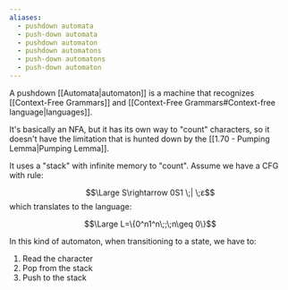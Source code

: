 ```yaml
---
aliases:
  - pushdown automata
  - push-down automata
  - pushdown automaton
  - pushdown automatons
  - push-down automatons
  - push-down automaton
---
```

A pushdown [[Automata|automaton]] is a machine that recognizes [[Context-Free Grammars]] and [[Context-Free Grammars#Context-free language|languages]].

It's basically an NFA, but it has its own way to "count" characters, so it doesn't have the limitation that is hunted down by the [[1.70 - Pumping Lemma|Pumping Lemma]].

It uses a "stack" with infinite memory to "count".
Assume we have a CFG with rule:

$$\Large S\rightarrow 0S1 \;| \;ε$$
which translates to the language:

$$\Large L=\{0^n1^n\;;\;n\geq 0\}$$

In this kind of automaton, when transitioning to a state, we have to:
1. Read the character
2. Pop from the stack
3. Push to the stack

